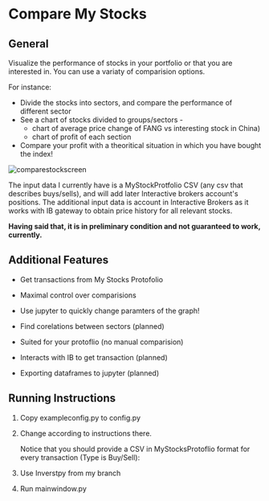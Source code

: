 # Compare My Stocks

## General 
Visualize the performance of stocks in your portfolio or that  you are interested in.
You can use a variaty of comparision options. 

For instance: 

* Divide the stocks into sectors, and compare the performance of different sector
* See a chart of stocks divided to groups/sectors - 
    * chart of average price change of  FANG vs interesting stock in  China) 
    * chart of profit of each section 
* Compare your profit with a theoritical situation in which you have bought the index!




![comparestockscreen](https://user-images.githubusercontent.com/72234965/137033857-71283f52-59d7-4356-8f5c-8d43037ebf15.png)

The input data I currently have is a MyStockProtfolio CSV (any csv that describes buys/sells), and will add later  Interactive brokers account's positions. 
The additional input data is account in Interactive Brokers as it works with IB gateway to obtain price history for all relevant stocks. 

**Having said that, it is in preliminary condition and not guaranteed to work, currently.**

## Additional Features 

* Get transactions from My Stocks Protofolio 
* Maximal control over comparisions 
* Use jupyter to quickly change paramters of the graph! 
 
* Find corelations between sectors  (planned)
* Suited for your protoflio (no manual comparision)
* Interacts with IB to get transaction (planned)
* Exporting dataframes to  jupyter (planned)



## Running Instructions

 1. Copy exampleconfig.py to config.py
 2. Change according to instructions there.

    Notice that you should provide a CSV in MyStocksProtoflio format for every transaction (Type is Buy/Sell):


 3. Use Inverstpy from my branch
 4. Run mainwindow.py
